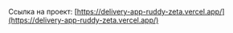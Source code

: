 Ссылка на проект: [https://delivery-app-ruddy-zeta.vercel.app/](https://delivery-app-ruddy-zeta.vercel.app/)